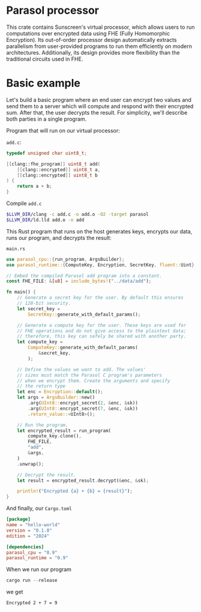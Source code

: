 # Parasol processor
This crate contains Sunscreen's virtual processor, which allows users to run computations over encrypted data using FHE (Fully Homomorphic Encryption). Its out-of-order processor design automatically extracts parallelism from user-provided programs to run them efficiently on modern architectures. Additionally, its design provides more flexibility than the traditional circuits used in FHE.

# Basic example
Let's build a basic program where an end user can encrypt two values and send them to a server which will compute and respond with their encrypted sum. After that, the user decrypts the result. For simplicity, we'll describe both parties in a single program.

Program that will run on our virtual processor:

`add.c`:
```C
typedef unsigned char uint8_t;

[[clang::fhe_program]] uint8_t add(
    [[clang::encrypted]] uint8_t a,
    [[clang::encrypted]] uint8_t b
) {
    return a + b;
}
```

Compile `add.c`
```bash
$LLVM_DIR/clang -c add.c -o add.o -O2 -target parasol
$LLVM_DIR/ld.lld add.o -o add
```

This Rust program that runs on the host generates keys, encrypts our data, runs our program, and decrypts the result:

`main.rs`
```rust
use parasol_cpu::{run_program, ArgsBuilder};
use parasol_runtime::{ComputeKey, Encryption, SecretKey, fluent::Uint};

// Embed the compiled Parasol add program into a constant.
const FHE_FILE: &[u8] = include_bytes!("../data/add");

fn main() {
    // Generate a secret key for the user. By default this ensures
    // 128-bit security.
    let secret_key =
        SecretKey::generate_with_default_params();

    // Generate a compute key for the user. These keys are used for
    // FHE operations and do not give access to the plaintext data;
    // therefore, this key can safely be shared with another party.
    let compute_key =
        ComputeKey::generate_with_default_params(
            &secret_key,
        );

    // Define the values we want to add. The values' 
    // sizes must match the Parasol C program's parameters
    // when we encrypt them. Create the arguments and specify
    // the return type
    let enc = Encryption::default();
    let args = ArgsBuilder::new()
        .arg(UInt8::encrypt_secret(2, &enc, &sk))
        .arg(UInt8::encrypt_secret(7, &enc, &sk))
        .return_value::<UInt8>();

    // Run the program.
    let encrypted_result = run_program(
        compute_key.clone(),
        FHE_FILE,
        "add",
        &args,
    )
    .unwrap();

    // Decrypt the result.
    let result = encrypted_result.decrypt(&enc, &sk);

    println!("Encrypted {a} + {b} = {result}");
}
```

And finally, our `Cargo.toml`
```toml
[package]
name = "hello-world"
version = "0.1.0"
edition = "2024"

[dependencies]
parasol_cpu = "0.9"
parasol_runtime = "0.9"
```

When we run our program

```rust
cargo run --release
```

we get

```
Encrypted 2 + 7 = 9
```
